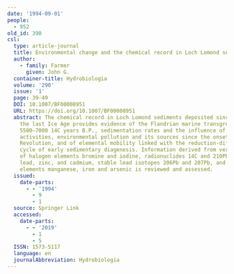 ```yaml
---
date: '1994-09-01'
people:
  - 952
old_id: 390
csl:
  type: article-journal
  title: Environmental change and the chemical record in Loch Lomond sediments
  author:
    - family: Farmer
      given: John G.
  container-title: Hydrobiologia
  volume: '290'
  issue: '1'
  page: 39-49
  DOI: 10.1007/BF00008951
  URL: https://doi.org/10.1007/BF00008951
  abstract: The chemical record in Loch Lomond sediments deposited since the end of
    the last Ice Age provides evidence of the Flandrian marine transgression some
    5500–7000 14C years B.P., sedimentation rates and the influence of man's local
    activities, environmental pollution and its sources since the onset of the Industrial
    Revolution, and of elemental mobility linked with the reduction-diffusion-oxidation
    cycle of early sedimentary diagenesis. Information derived from vertical profiles
    of halogen elements bromine and iodine, radionuclides 14C and 210Pb, heavy metals
    lead, zinc, and cadmium, stable lead isotopes 206Pb and 207Pb, and redox-sensitive
    elements manganese, iron and arsenic is reviewed and assessed.
  issued:
    date-parts:
      - - '1994'
        - 9
        - 1
  source: Springer Link
  accessed:
    date-parts:
      - - '2019'
        - 1
        - 5
  ISSN: 1573-5117
  language: en
  journalAbbreviation: Hydrobiologia
---
```


